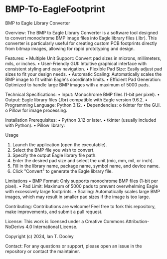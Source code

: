 # BMP-To-EagleFootprint
BMP to Eagle Library Converter

Overview:
The BMP to Eagle Library Converter is a software tool designed to convert monochrome BMP image files into Eagle library files (.lbr). This converter is particularly useful for creating custom PCB footprints directly from bitmap images, allowing for rapid prototyping and design.

Features:
•	Multiple Unit Support: Convert pad sizes in microns, millimeters, mils, or inches.
•	User-Friendly GUI: Intuitive graphical interface with consistent styling and easy navigation.
•	Flexible Pad Size: Easily adjust pad sizes to fit your design needs.
•	Automatic Scaling: Automatically scales the BMP image to fit within Eagle's coordinate limits.
•	Efficient Pad Generation: Optimized to handle large BMP images with a maximum of 5000 pads.

Technical Specifications:
•	Input: Monochrome BMP files (1-bit per pixel).
•	Output: Eagle library files (.lbr) compatible with Eagle version 9.6.2.
•	Programming Language: Python 3.12.
•	Dependencies:
o	tkinter for the GUI.
o	Pillow for image processing.

Installation
Prerequisites:
•	Python 3.12 or later.
•	tkinter (usually included with Python).
•	Pillow library:

Usage
1.	Launch the application (open the executable).
2.	Select the BMP file you wish to convert.
3.	Specify the output Eagle library file path.
4.	Enter the desired pad size and select the unit (mic, mm, mil, or inch).
5.	Fill in the library name, package name, symbol name, and device name.
6.	Click "Convert" to generate the Eagle library file.

Limitations
•	BMP Format: Only supports monochrome BMP files (1-bit per pixel).
•	Pad Limit: Maximum of 5000 pads to prevent overwhelming Eagle with excessively large footprints.
•	Scaling: Automatically scales large BMP images, which may result in smaller pad sizes if the image is too large.

Contributing:
Contributions are welcome! Feel free to fork this repository, make improvements, and submit a pull request.

License:
This work is licensed under a Creative Commons Attribution-NoDerivs 4.0 International License.

Copyright (c) 2024, Ian T. Dooley

Contact:
For any questions or support, please open an issue in the repository or contact the maintainer. 
